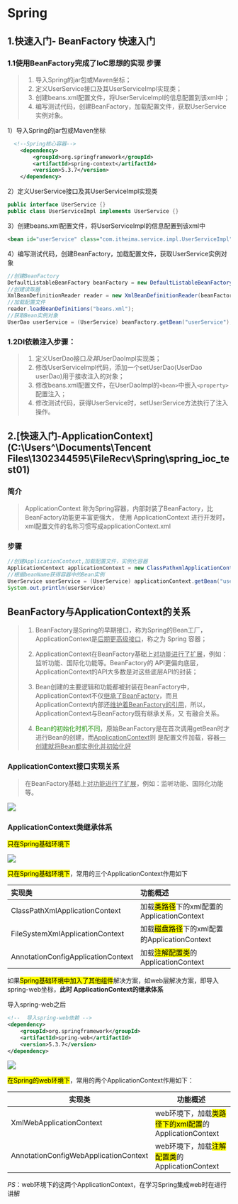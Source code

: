 # Spring

## 1.快速入门- BeanFactory 快速入门

### 1.1使用BeanFactory完成了IoC思想的实现 步骤

>1. 导入Spring的jar包或Maven坐标；
>2. 定义UserService接口及其UserServiceImpl实现类；
>3. 创建beans.xml配置文件，将UserServiceImpl的信息配置到该xml中；
>4. 编写测试代码，创建BeanFactory，加载配置文件，获取UserService实例对象。

 1）导入Spring的jar包或Maven坐标

````xml
  <!--Spring核心容器-->
    <dependency>
        <groupId>org.springframework</groupId>
        <artifactId>spring-context</artifactId>
        <version>5.3.7</version>
    </dependency>
````

 2）定义UserService接口及其UserServiceImpl实现类

```java
public interface UserService {}
public class UserServiceImpl implements UserService {}
```

 3）创建beans.xml配置文件，将UserServiceImpl的信息配置到该xml中

```xml
<bean id="userService" class="com.itheima.service.impl.UserServiceImpl"></bean>
```

 4）编写测试代码，创建BeanFactory，加载配置文件，获取UserService实例对象

```java
//创建BeanFactory
DefaultListableBeanFactory beanFactory = new DefaultListableBeanFactory();
//创建读取器
XmlBeanDefinitionReader reader = new XmlBeanDefinitionReader(beanFactory);
//加载配置文件
reader.loadBeanDefinitions("beans.xml");
//获取Bean实例对象
UserDao userService = (UserService) beanFactory.getBean("userService");
```

### 1.2DI依赖注入步骤：

>1. 定义UserDao接口*及其*UserDaoImpl实现类；
>2. 修改UserServiceImpl代码，添加一个setUserDao(UserDao userDao)用于接收注入的对象；
>3. 修改beans.xml配置文件，在UserDaoImpl的`<bean>`中嵌入`<property>`配置注入；
>4. 修改测试代码，获得UserService时，setUserService方法执行了注入操作。

## 2.[快速入门-ApplicationContext](C:\Users\^\Documents\Tencent Files\1302344595\FileRecv\Spring\spring_ioc_test01)

### 简介

> ApplicationContext 称为Spring容器，内部封装了BeanFactory，比BeanFactory功能更丰富更强大，
> 使用 ApplicationContext 进行开发时，xml配置文件的名称习惯写成applicationContext.xml

### 步骤

```java
//创建ApplicationContext,加载配置文件，实例化容器
ApplicationContext applicationContext = new ClassPathxmlApplicationContext(“applicationContext.xml");
//根据beanName获得容器中的Bean实例
UserService userService = (UserService) applicationContext.getBean("userService");
System.out.println(userService)
```

##  BeanFactory与ApplicationContext的关系

> 1. BeanFactory是Spring的早期接口，称为Spring的Bean工厂，ApplicationContext是<u>后期更高级接口</u>，称之为 Spring 容器；
> 2. ApplicationContext在BeanFactory基础上<u>对功能进行了扩展</u>，例如：监听功能、国际化功能等。BeanFactory的 API更偏向底层，ApplicationContext的API大多数是对这些底层API的封装；
>
> 3. Bean创建的主要逻辑和功能都被封装在BeanFactory中，ApplicationContext不仅<u>继承了BeanFactory</u>，而且 ApplicationContext内部还<u>维护着BeanFactory的引用</u>，所以，ApplicationContext与BeanFactory既有继承关系，又 有融合关系。 
>
> 4. <font color='25, 94, 12'>Bean的初始化时机不同</font>，原始BeanFactory是在首次调用getBean时才进行Bean的创建，而<u>ApplicationContext</u>则 是配置文件加载，容器<u>一创建就将Bean都实例化并初始化好</u>

### ApplicationContext接口实现关系

> 在BeanFactory基础上<u>对功能进行了扩展</u>，例如：监听功能、国际化功能等。

<img src="C:\Users\^\Documents\aaa\markdowm笔记\MDImg\Spring\1.2.01.png" style="zoom:120%;"/>

### ApplicationContext类继承体系

<mark>只在Spring基础环境下</mark>

<img src="C:\Users\^\Documents\aaa\markdowm笔记\MDImg\Spring\1.2.02.png" style="zoom:120%;"/>

 <mark>只在Spring基础环境下</mark>，常用的三个ApplicationContext作用如下

| 实现类                             | 功能概述                                                 |
| :--------------------------------- | :------------------------------------------------------- |
| ClassPathXmlApplicationContext     | 加载<mark>类路径</mark>下的xml配置的ApplicationContext   |
| FileSystemXmlApplicationContext    | 加载<mark>磁盘路径</mark>下的xml配置的ApplicationContext |
| AnnotationConfigApplicationContext | 加载<mark>注解配置类</mark>的ApplicationContext          |

如果<mark>Spring基础环境中加入了其他组件</mark>解决方案，如web层解决方案，即导入spring-web坐标，**此时 ApplicationContext的继承体系**

导入spring-web之后

````xml
<!--  导入spring-web依赖 -->
<dependency>
	<groupId>org.springframework</groupId>
	<artifactId>spring-web</artifactId>
	<version>5.3.7</version>
</dependency>
````

<img src="C:\Users\^\Documents\aaa\markdowm笔记\MDImg\Spring\1.2.03.png" style="zoom:120%;"/>

<mark>在Spring的web环境下</mark>，常用的两个ApplicationContext作用如下：

| 实现类                                | 功能概述                                                     |
| ------------------------------------- | ------------------------------------------------------------ |
| XmlWebApplicationContext              | web环境下，加载<mark>类路径下的xml配置</mark>的ApplicationContext |
| AnnotationConfigWebApplicationContext | web环境下，加载<mark>注解配置类</mark>的ApplicationContext   |

*PS*：web环境下的这两个ApplicationContext，在学习Spring集成web时在进行讲解